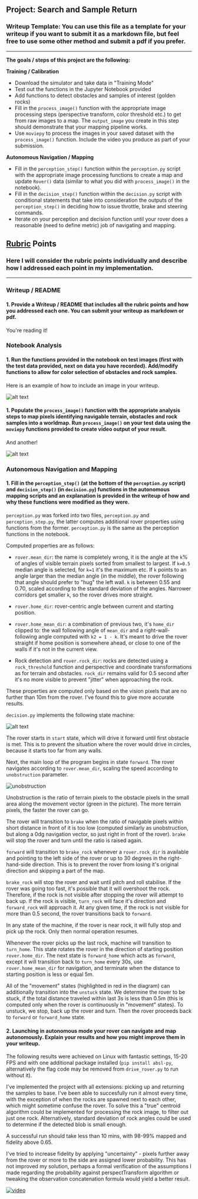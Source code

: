 ## Project: Search and Sample Return
### Writeup Template: You can use this file as a template for your writeup if you want to submit it as a markdown file, but feel free to use some other method and submit a pdf if you prefer.

---


**The goals / steps of this project are the following:**

**Training / Calibration**

* Download the simulator and take data in "Training Mode"
* Test out the functions in the Jupyter Notebook provided
* Add functions to detect obstacles and samples of interest (golden rocks)
* Fill in the `process_image()` function with the appropriate image processing steps (perspective transform, color threshold etc.) to get from raw images to a map.  The `output_image` you create in this step should demonstrate that your mapping pipeline works.
* Use `moviepy` to process the images in your saved dataset with the `process_image()` function.  Include the video you produce as part of your submission.

**Autonomous Navigation / Mapping**

* Fill in the `perception_step()` function within the `perception.py` script with the appropriate image processing functions to create a map and update `Rover()` data (similar to what you did with `process_image()` in the notebook).
* Fill in the `decision_step()` function within the `decision.py` script with conditional statements that take into consideration the outputs of the `perception_step()` in deciding how to issue throttle, brake and steering commands.
* Iterate on your perception and decision function until your rover does a reasonable (need to define metric) job of navigating and mapping.

[//]: # (Image References)

[image1]: ./misc/rover_image.jpg
[image2]: ./calibration_images/example_grid1.jpg
[image3]: ./calibration_images/example_rock1.jpg
[fsm]: ./misc/D0E3C5A3-D4F0-4207-9E97-7DF045D5C0C4.jpeg
[unobstruction]: ./misc/unobstruction.png

## [Rubric](https://review.udacity.com/#!/rubrics/916/view) Points
### Here I will consider the rubric points individually and describe how I addressed each point in my implementation.

---
### Writeup / README

#### 1. Provide a Writeup / README that includes all the rubric points and how you addressed each one.  You can submit your writeup as markdown or pdf.

You're reading it!

### Notebook Analysis
#### 1. Run the functions provided in the notebook on test images (first with the test data provided, next on data you have recorded). Add/modify functions to allow for color selection of obstacles and rock samples.
Here is an example of how to include an image in your writeup.

![alt text][image1]

#### 1. Populate the `process_image()` function with the appropriate analysis steps to map pixels identifying navigable terrain, obstacles and rock samples into a worldmap.  Run `process_image()` on your test data using the `moviepy` functions provided to create video output of your result.
And another!

![alt text][image2]
### Autonomous Navigation and Mapping

#### 1. Fill in the `perception_step()` (at the bottom of the `perception.py` script) and `decision_step()` (in `decision.py`) functions in the autonomous mapping scripts and an explanation is provided in the writeup of how and why these functions were modified as they were.

`perception.py` was forked into two files, `perception.py` and `perception_step.py`, the latter computes additional rover properties using functions from the former. `perception.py` is the same as the perception functions in the notebook.

Computed properties are as follows:

* `rover.mean_dir`: the name is completely wrong, it is the angle at the `k`% of angles of visible terrain pixels sorted from smallest to largest. If `k=0.5` median angle is selected, for `k=1` it's the maximum etc. If `k` points to an angle larger than the median angle (in the middle), the rover following that angle should prefer to "hug" the left wall. `k` is between 0.55 and 0.70, scaled according to the standard deviation of the angles. Narrower corridors get smaller `k`, so the rover drives more straight.

* `rover.home_dir`: rover-centric angle between current and starting position.

* `rover.home_mean_dir`: a combination of previous two, it's `home_dir` clipped to: the wall following angle of `mean_dir` and a right-wall-following angle computed with `k2 = 1 - k`. It's meant to drive the rover straight if home position is somewhere ahead, or close to one of the walls if it's not in the current view.

* Rock detection and `rover.rock_dir`: rocks are detected using a `rock_threshold` function and perspective and coordinate transformations as for terrain and obstacles. `rock_dir` remains valid for 0.5 second after it's no more visible to prevent "jitter" when approaching the rock.

These properties are computed only based on the vision pixels that are no further than 10m from the rover. I've found this to give more accurate results.

`decision.py` implements the following state machine:

![alt text][fsm]

The rover starts in `start` state, which will drive it forward until first obstacle is met. This is to prevent the situation where the rover would drive in circles, because it starts too far from any walls.

Next, the main loop of the program begins in state `forward`. The rover navigates according to `rover.mean_dir`, scaling the speed according to `unobstruction` parameter.

![unobstruction][unobstruction]

Unobstruction is the ratio of terrain pixels to the obstacle pixels in the small area along the movement vector (green in the picture). The more terrain pixels, the faster the rover can go.

 The rover will transition to `brake` when the ratio of navigable pixels within short distance in front of it is too low (computed similarly as unobstruction, but along a 0dg navigation vector, so just right in front of the rover). `brake` will stop the rover and turn until the ratio is raised again.

`forward` will transition to `brake_rock` whenever a `rover.rock_dir` is available and pointing to the left side of the rover or up to 30 degrees in the right-hand-side direction. This is to prevent the rover from losing it's original direction and skipping a part of the map.

`brake_rock` will stop the rover and wait until pitch and roll stabilise. If the rover was going too fast, it's possible that it will overshoot the rock. Therefore, if the rock is not visible after stopping the rover will attempt to back up. If the rock is visible, `turn_rock` will face it's direction and `forward_rock` will approach it. At any given time, if the rock is not visible for more than 0.5 second, the rover transitions back to `forward`.

In any state of the machine, if the rover is near rock, it will fully stop and pick up the rock. Only then normal operation resumes.

Whenever the rover picks up the last rock, machine will transition to `turn_home`. This state rotates the rover in the direction of starting position `rover.home_dir`. The next state is `forward_home` which acts as `forward`, except it will transition back to `turn_home` every 30s, use `rover.home_mean_dir` for navigation, and terminate when the distance to starting position is less or equal 5m.

All of the "movement" states (highlighted in red in the diagram) can additionally transition into the `unstuck` state. We determine the rover to be stuck, if the total distance traveled within last 3s is less than 0.5m (this is computed only when the rover is continuously in "movement" states). To unstuck, we stop, back up the rover and turn. Then the rover proceeds back to `forward` or `forward_home` state.

#### 2. Launching in autonomous mode your rover can navigate and map autonomously.  Explain your results and how you might improve them in your writeup.

The following results were achieved on Linux with fantastic settings, 15-20 FPS and with one additional package installed (`pip install absl-py`, alternatively the flag code may be removed from `drive_rover.py` to run without it).

I've implemented the project with all extensions: picking up and returning the samples to base. I've been able to succesfully run it almost every time, with the exception of when the rocks are spawned next to each other, which might sometime confuse the rover. To solve this a "true" centroid algorithm could be implemented for processing the rock image, to filter out just one rock. Alternatively, standard deviation of rock angles could be used to determine if the detected blob is small enough.

A successful run should take less than 10 mins, with 98-99% mapped and fidelity above 0.65.

I've tried to increase fidelity by applying "uncertainty" - pixels further away from the rover or more to the side are assigned lower probability. This has not improved my solution, perhaps a formal verification of the assumptions I made regarding the probability against perspectTransform algorithm or tweaking the observation concatenation formula would yield a better result.

[![video](https://img.youtube.com/vi/IUhwW2wrBYU/0.jpg)](https://www.youtube.com/watch?v=IUhwW2wrBYU)

